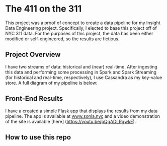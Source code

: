 # The 411 on the 311
This project was a proof of concept to create a data pipeline for my Insight Data Engineering project. Specifically, I elected to base this project off of NYC 311 data. For the purposes of this project, the data has been either modified or self-engineered, so the results are fictious.

## Project Overview
I have two streams of data: historical and (near) real-time. After ingesting this data and performing some processing in Spark and Spark Streaming (for historical and real-time, respectively), I use Cassandra as my key-value store. A full diagram of my pipeline is below:



## Front-End Results
I have a created a simple Flask app that displays the results from my data pipeline. The app is available at www.sonia.nyc and a video demonstration of the site is available [here] (https://youtu.be/pQgADLRgwkE).

## How to use this repo



